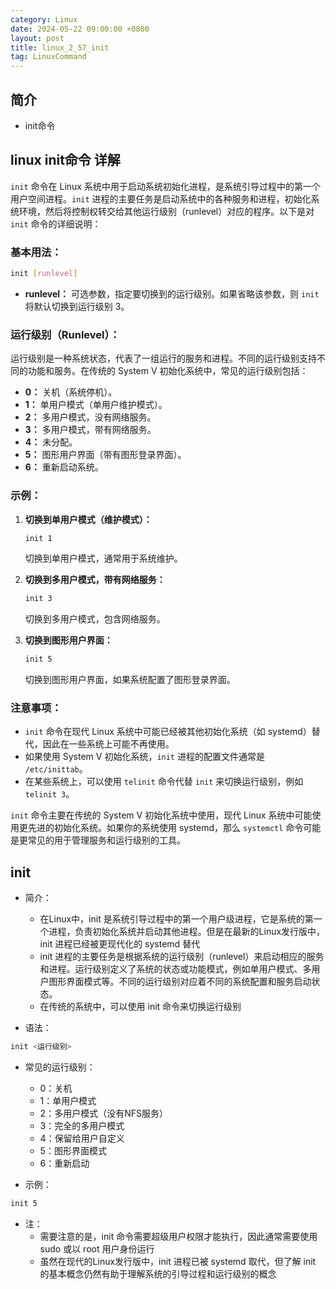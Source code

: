 ```yaml
---
category: Linux
date: 2024-05-22 09:00:00 +0800
layout: post
title: linux_2_57_init
tag: LinuxCommand
---
```

## 简介

+ init命令

## linux init命令 详解

`init` 命令在 Linux 系统中用于启动系统初始化进程，是系统引导过程中的第一个用户空间进程。`init` 进程的主要任务是启动系统中的各种服务和进程，初始化系统环境，然后将控制权转交给其他运行级别（runlevel）对应的程序。以下是对 `init` 命令的详细说明：

### 基本用法：

```bash
init [runlevel]
```

- **runlevel：** 可选参数，指定要切换到的运行级别。如果省略该参数，则 `init` 将默认切换到运行级别 3。

### 运行级别（Runlevel）：

运行级别是一种系统状态，代表了一组运行的服务和进程。不同的运行级别支持不同的功能和服务。在传统的 System V 初始化系统中，常见的运行级别包括：

- **0：** 关机（系统停机）。
- **1：** 单用户模式（单用户维护模式）。
- **2：** 多用户模式，没有网络服务。
- **3：** 多用户模式，带有网络服务。
- **4：** 未分配。
- **5：** 图形用户界面（带有图形登录界面）。
- **6：** 重新启动系统。

### 示例：

1. **切换到单用户模式（维护模式）：**
   ```bash
   init 1
   ```
   切换到单用户模式，通常用于系统维护。

2. **切换到多用户模式，带有网络服务：**
   ```bash
   init 3
   ```
   切换到多用户模式，包含网络服务。

3. **切换到图形用户界面：**
   ```bash
   init 5
   ```
   切换到图形用户界面，如果系统配置了图形登录界面。

### 注意事项：

- `init` 命令在现代 Linux 系统中可能已经被其他初始化系统（如 systemd）替代，因此在一些系统上可能不再使用。
- 如果使用 System V 初始化系统，`init` 进程的配置文件通常是 `/etc/inittab`。
- 在某些系统上，可以使用 `telinit` 命令代替 `init` 来切换运行级别，例如 `telinit 3`。

`init` 命令主要在传统的 System V 初始化系统中使用，现代 Linux 系统中可能使用更先进的初始化系统。如果你的系统使用 systemd，那么 `systemctl` 命令可能是更常见的用于管理服务和运行级别的工具。

## init 

+ 简介：
  + 在Linux中，init 是系统引导过程中的第一个用户级进程，它是系统的第一个进程，负责初始化系统并启动其他进程。但是在最新的Linux发行版中，init 进程已经被更现代化的 systemd 替代
  + init 进程的主要任务是根据系统的运行级别（runlevel）来启动相应的服务和进程。运行级别定义了系统的状态或功能模式，例如单用户模式、多用户图形界面模式等。不同的运行级别对应着不同的系统配置和服务启动状态。
  + 在传统的系统中，可以使用 init 命令来切换运行级别

+ 语法：
```bash 
init <运行级别>
```

+ 常见的运行级别：
  + 0：关机
  + 1：单用户模式
  + 2：多用户模式（没有NFS服务）
  + 3：完全的多用户模式
  + 4：保留给用户自定义
  + 5：图形界面模式
  + 6：重新启动

+ 示例：
```bash 
init 5
```

+ 注：
  + 需要注意的是，init 命令需要超级用户权限才能执行，因此通常需要使用 sudo 或以 root 用户身份运行
  + 虽然在现代的Linux发行版中，init 进程已被 systemd 取代，但了解 init 的基本概念仍然有助于理解系统的引导过程和运行级别的概念